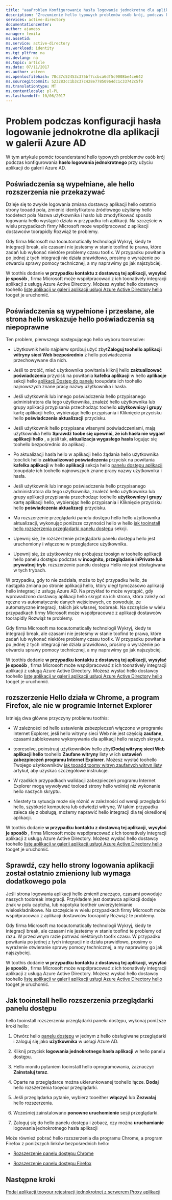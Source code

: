 ```yaml
---
title: "aaaProblem Konfigurowanie hasła logowanie jednokrotne dla aplikacji w galerii Azure AD | Dokumentacja firmy Microsoft"
description: "Zrozumienie hello typowych problemów osób krój, podczas konfigurowania haseł logowanie jednokrotne dla aplikacji, które są już wyświetlane w hello galerii aplikacji usługi Azure AD"
services: active-directory
documentationcenter: 
author: ajamess
manager: femila
ms.assetid: 
ms.service: active-directory
ms.workload: identity
ms.tgt_pltfrm: na
ms.devlang: na
ms.topic: article
ms.date: 07/11/2017
ms.author: asteen
ms.openlocfilehash: 78c37c52453c375bf7ccbca6df5c9008be4ce642
ms.sourcegitcommit: 523283cc1b3c37c428e77850964dc1c33742c5f0
ms.translationtype: MT
ms.contentlocale: pl-PL
ms.lasthandoff: 10/06/2017
---
```

# <a name="problem-configuring-password-single-sign-on-for-an-azure-ad-gallery-application"></a>Problem podczas konfiguracji hasła logowanie jednokrotne dla aplikacji w galerii Azure AD

W tym artykule pomóc toounderstand hello typowych problemów osób krój podczas konfigurowania **hasło logowania jednokrotnego** przy użyciu aplikacji do galerii Azure AD.

## <a name="credentials-are-filled-in-but-hello-extension-does-not-submit-them"></a>Poświadczenia są wypełniane, ale hello rozszerzenia nie przekazywać

Dzieje się to zwykle logowania zmiana dostawcy aplikacji hello ostatnio strony tooadd pola, zmienić identyfikatora źródłowego użyliśmy hello toodetect pola Nazwa użytkownika i hasło lub zmodyfikować sposób logowania hello wystąpić działa w przypadku ich aplikacji. Na szczęście w wielu przypadkach firmy Microsoft może współpracować z aplikacji dostawców toorapidly Rozwiąż te problemy.

Gdy firma Microsoft ma tooautomatically technologii Wykryj, kiedy te integracji break, ale czasami nie jesteśmy w stanie toofind te prawa, które zadań lub wykonać niektóre problemy czasu toofix. W przypadku powitania po jednej z tych integracji nie działa prawidłowo, prosimy o wyrażenie po otwarciu sprawy pomocy technicznej, a my naprawimy go jak najszybciej.

W toothis dodanie **w przypadku kontaktu z dostawcą tej aplikacji,** **wysyłać je sposób** , firma Microsoft może współpracować z ich toonatively integracji aplikacji z usługą Azure Active Directory. Możesz wysłać hello dostawcy toohello [listę aplikacji w galerii aplikacji usługi Azure Active Directory hello](https://docs.microsoft.com/azure/active-directory/develop/active-directory-app-gallery-listing) tooget je uruchomić.

## <a name="credentials-are-filled-in-and-submitted-but-hello-page-indicates-hello-credentials-are-incorrect"></a>Poświadczenia są wypełnione i przesłane, ale strona hello wskazuje hello poświadczenia są niepoprawne

Ten problem, pierwszego następującego hello wyboru tooresolve:

-   Użytkownik hello najpierw spróbuj użyć zbyt**Zaloguj toohello aplikacji witryny sieci Web bezpośrednio** z hello poświadczenia przechowywane dla nich.

  * Jeśli to zrobić, mieć użytkownika powitania kliknij hello **zaktualizować poświadczenia** przycisk na powitania **kafelka aplikacji** w hello **aplikacje** sekcji hello [aplikacji Dostęp do panelu](https://myapps.microsoft.com/) tooupdate ich toohello najnowszych znane pracy nazwy użytkownika i hasła.

   * Jeśli użytkownik lub innego poświadczenia hello przypisanego administratora dla tego użytkownika, znaleźć hello użytkownika lub grupy aplikacji przypisania przechodząc toohello **użytkownicy i grupy** kartę aplikacji hello, wybierając hello przypisania i Kliknięcie przycisku hello **poświadczenia aktualizacji** przycisku.

-   Jeśli użytkownik hello przypisane własnymi poświadczeniami, mają użytkownika hello **Sprawdź toobe się upewnić, że ich hasła nie wygasł aplikacji hello** , a jeśli tak, **aktualizacja wygasłego hasła** logując się toohello bezpośrednio do aplikacji.

   * Po aktualizacji hasła hello w aplikacji hello żądania hello użytkownika tooclick hello **zaktualizować poświadczenia** przycisk na powitania **kafelka aplikacji** w hello **aplikacji** sekcja hello [panelu dostępu aplikacji](https://myapps.microsoft.com/) tooupdate ich toohello najnowszych znane pracy nazwy użytkownika i hasła.

   * Jeśli użytkownik lub innego poświadczenia hello przypisanego administratora dla tego użytkownika, znaleźć hello użytkownika lub grupy aplikacji przypisania przechodząc toohello **użytkownicy i grupy** kartę aplikacji hello, wybierając hello przypisania i Kliknięcie przycisku hello **poświadczenia aktualizacji** przycisku.

-   Ma rozszerzenie przeglądarki panelu dostępu hello hello użytkownika aktualizacji, wykonując poniższe czynności hello w hello [jak tooinstall hello rozszerzenia przeglądarki panelu dostępu](#how-to-install-the-access-panel-browser-extension) sekcji.

-   Upewnij się, że rozszerzenie przeglądarki panelu dostępu hello jest uruchomiony i włączone w przeglądarce użytkownika.

-   Upewnij się, że użytkownicy nie próbujesz toosign w toohello aplikacji hello panelu dostępu podczas w **incognito, przeglądanie inPrivate lub prywatnej tryb**. rozszerzenie panelu dostępu Hello nie jest obsługiwana w tych trybach.

W przypadku, gdy to nie zadziała, może to być przypadku hello, że nastąpiła zmiana po stronie aplikacji hello, który uległ tymczasowo aplikacji hello integracji z usługą Azure AD. Na przykład to może wystąpić, gdy wprowadzono dostawcy aplikacji hello skrypt na ich strona, która zależy od ręczne vs automatycznie danych wejściowych, co powoduje, że automatyczne integracji, takich jak własnej, toobreak. Na szczęście w wielu przypadkach firmy Microsoft może współpracować z aplikacji dostawców toorapidly Rozwiąż te problemy.

Gdy firma Microsoft ma tooautomatically technologii Wykryj, kiedy te integracji break, ale czasami nie jesteśmy w stanie toofind te prawa, które zadań lub wykonać niektóre problemy czasu toofix. W przypadku powitania po jednej z tych integracji nie działa prawidłowo, prosimy o wyrażenie po otwarciu sprawy pomocy technicznej, a my naprawimy go jak najszybciej.

W toothis dodanie **w przypadku kontaktu z dostawcą tej aplikacji,** **wysyłać je sposób** , firma Microsoft może współpracować z ich toonatively integracji aplikacji z usługą Azure Active Directory. Możesz wysłać hello dostawcy toohello [listę aplikacji w galerii aplikacji usługi Azure Active Directory hello](https://docs.microsoft.com/azure/active-directory/develop/active-directory-app-gallery-listing) tooget je uruchomić.

## <a name="hello-extension-works-in-chrome-and-firefox-but-not-in-internet-explorer"></a>rozszerzenie Hello działa w Chrome, a program Firefox, ale nie w programie Internet Explorer

Istnieją dwa główne przyczyny problemu toothis:

-   W zależności od hello ustawienia zabezpieczeń włączone w programie Internet Explorer, jeśli hello witryny sieci Web nie jest częścią **zaufane**, czasami zablokowane wykonywania dla aplikacji hello naszych skryptu.

  *  tooresolve, poinstruuj użytkowników hello zbyt**Dodaj witrynę sieci Web aplikacji hello** toohello **Zaufane witryny** listy w ich **ustawień zabezpieczeń programu Internet Explorer**. Możesz wysłać toohello Twojego użytkowników [jak tooadd toomy witryn zaufanych witryn listy](https://answers.microsoft.com/en-us/ie/forum/ie9-windows_7/how-do-i-add-a-site-to-my-trusted-sites-list/98cc77c8-b364-e011-8dfc-68b599b31bf5) artykuł, aby uzyskać szczegółowe instrukcje.

-   W rzadkich przypadkach walidacji zabezpieczeń programu Internet Explorer mogą wywoływać tooload strony hello wolniej niż wykonanie hello naszych skryptu.

   * Niestety ta sytuacja może się różnić w zależności od wersji przeglądarki hello, szybkość komputera lub odwiedzi witrynę. W takim przypadku zaleca się z obsługą, możemy naprawić hello integracji dla tej określonej aplikacji.

W toothis dodanie **w przypadku kontaktu z dostawcą tej aplikacji,** **wysyłać je sposób** , firma Microsoft może współpracować z ich toonatively integracji aplikacji z usługą Azure Active Directory. Możesz wysłać hello dostawcy toohello [listę aplikacji w galerii aplikacji usługi Azure Active Directory hello](https://docs.microsoft.com/azure/active-directory/develop/active-directory-app-gallery-listing) tooget je uruchomić.

## <a name="check-if-hello-applications-login-page-has-changed-recently-or-requires-an-additional-field"></a>Sprawdź, czy hello strony logowania aplikacji został ostatnio zmieniony lub wymaga dodatkowego pola

Jeśli strona logowania aplikacji hello zmienił znacząco, czasami powoduje naszych toobreak integracji. Przykładem jest dostawca aplikacji dodaje znak w polu captcha, lub napotyka tootheir uwierzytelnianie wieloskładnikowe. Na szczęście w wielu przypadkach firmy Microsoft może współpracować z aplikacji dostawców toorapidly Rozwiąż te problemy.

Gdy firma Microsoft ma tooautomatically technologii Wykryj, kiedy te integracji break, ale czasami nie jesteśmy w stanie toofind te problemy od razu. W przeciwnym razie potrwać niektórych toofix czasu. W przypadku powitania po jednej z tych integracji nie działa prawidłowo, prosimy o wyrażenie otwieranie sprawy pomocy technicznej, a my naprawimy go jak najszybciej.

W toothis dodanie **w przypadku kontaktu z dostawcą tej aplikacji,** **wysyłać je sposób** , firma Microsoft może współpracować z ich toonatively integracji aplikacji z usługą Azure Active Directory. Możesz wysłać hello dostawcy toohello [listę aplikacji w galerii aplikacji usługi Azure Active Directory hello](https://docs.microsoft.com/azure/active-directory/develop/active-directory-app-gallery-listing) tooget je uruchomić.

## <a name="how-tooinstall-hello-access-panel-browser-extension"></a>Jak tooinstall hello rozszerzenia przeglądarki panelu dostępu

hello tooinstall rozszerzenia przeglądarki panelu dostępu, wykonaj poniższe kroki hello:

1.  Otwórz hello [panelu dostępu](https://myapps.microsoft.com) w jednym z hello obsługiwane przeglądarki i zaloguj się jako **użytkownika** w usługi Azure AD.

2.  Kliknij przycisk **logowania jednokrotnego hasła aplikacji** w hello panelu dostępu.

3.  Hello monitu pytaniem tooinstall hello oprogramowania, zaznaczyć **Zainstaluj teraz**.

4.  Oparte na przeglądarce można ukierunkowanej toohello łącze. **Dodaj** hello rozszerzenia tooyour przeglądarki.

5.  Jeśli przeglądarka pytanie, wybierz tooeither **włączyć** lub **Zezwalaj** hello rozszerzenia.

6.  Wcześniej zainstalowano **ponowne uruchomienie** sesji przeglądarki.

7.  Zaloguj się do hello panelu dostępu i zobacz, czy można **uruchamianie** logowania jednokrotnego hasła aplikacji

Może również pobrać hello rozszerzenia dla programu Chrome, a program Firefox z poniższych linków bezpośrednich hello:

-   [Rozszerzenie panelu dostępu Chrome](https://chrome.google.com/webstore/detail/access-panel-extension/ggjhpefgjjfobnfoldnjipclpcfbgbhl)

-   [Rozszerzenie panelu dostępu Firefox](https://addons.mozilla.org/firefox/addon/access-panel-extension/)

## <a name="next-steps"></a>Następne kroki
[Podaj aplikacji tooyour rejestracji jednokrotnej z serwerem Proxy aplikacji](active-directory-application-proxy-sso-using-kcd.md)

